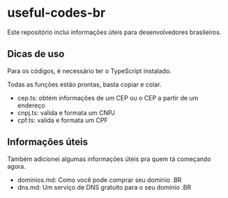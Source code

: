 # useful-codes-br

Este repositório inclui informações úteis para desenvolvedores brasileiros.

## Dicas de uso

Para os códigos, é necessário ter o TypeScript instalado.

Todas as funções estão prontas, basta copiar e colar.

- cep.ts: obtém informações de um CEP ou o CEP a partir de um endereço
- cnpj.ts: valida e formata um CNPJ
- cpf.ts: valida e formata um CPF

## Informações úteis

Também adicionei algumas informações úteis pra quem tá começando agora.

- dominios.md: Como você pode comprar seu domínio .BR
- dns.md: Um serviço de DNS gratuito para o seu domínio .BR
